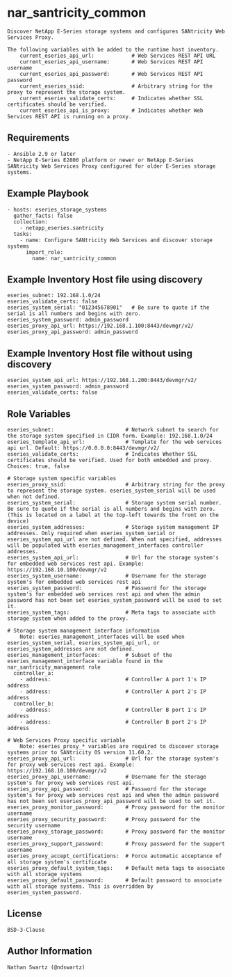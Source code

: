 nar_santricity_common
=====================
    Discover NetApp E-Series storage systems and configures SANtricity Web Services Proxy.

    The following variables with be added to the runtime host inventory.
        current_eseries_api_url:            # Web Services REST API URL
        current_eseries_api_username:       # Web Services REST API username
        current_eseries_api_password:       # Web Services REST API password
        current_eseries_ssid:               # Arbitrary string for the proxy to represent the storage system.
        current_eseries_validate_certs:     # Indicates whether SSL certificates should be verified.
        current_eseries_api_is_proxy:       # Indicates whether Web Services REST API is running on a proxy.

Requirements
------------
    - Ansible 2.9 or later
    - NetApp E-Series E2800 platform or newer or NetApp E-Series SANtricity Web Services Proxy configured for older E-Series storage systems.

Example Playbook
----------------
    - hosts: eseries_storage_systems
      gather_facts: false
      collection:
        - netapp_eseries.santricity
      tasks:
        - name: Configure SANtricity Web Services and discover storage systems 
          import_role:
            name: nar_santricity_common

Example Inventory Host file using discovery
-------------------------------------------
    eseries_subnet: 192.168.1.0/24
    eseries_validate_certs: false
    eseries_system_serial: "012345678901"   # Be sure to quote if the serial is all numbers and begins with zero.
    eseries_system_password: admin_password
    eseries_proxy_api_url: https://192.168.1.100:8443/devmgr/v2/
    eseries_proxy_api_password: admin_password

Example Inventory Host file without using discovery
---------------------------------------------------
    eseries_system_api_url: https://192.168.1.200:8443/devmgr/v2/
    eseries_system_password: admin_password
    eseries_validate_certs: false

Role Variables
--------------
    eseries_subnet:                       # Network subnet to search for the storage system specified in CIDR form. Example: 192.168.1.0/24
    eseries_template_api_url:             # Template for the web services api url. Default: https://0.0.0.0:8443/devmgr/v2/
    eseries_validate_certs:               # Indicates Whether SSL certificates should be verified. Used for both embedded and proxy. Choices: true, false

    # Storage system specific variables
    eseries_proxy_ssid:                   # Arbitrary string for the proxy to represent the storage system. eseries_system_serial will be used when not defined.
    eseries_system_serial:                # Storage system serial number. Be sure to quote if the serial is all numbers and begins with zero. (This is located on a label at the top-left towards the front on the device)
    eseries_system_addresses:             # Storage system management IP addresses. Only required when eseries_system_serial or eseries_system_api_url are not defined. When not specified, addresses will be populated with eseries_management_interfaces controller addresses.
    eseries_system_api_url:               # Url for the storage system's for embedded web services rest api. Example: https://192.168.10.100/devmgr/v2
    eseries_system_username:              # Username for the storage system's for embedded web services rest api
    eseries_system_password:              # Password for the storage system's for embedded web services rest api and when the admin password has not been set eseries_system_password will be used to set it.
    eseries_system_tags:                  # Meta tags to associate with storage system when added to the proxy.

    # Storage system management interface information
        Note: eseries_management_interfaces will be used when eseries_system_serial, eseries_system_api_url, or eseries_system_addresses are not defined.
    eseries_management_interfaces:        # Subset of the eseries_management_interface variable found in the nar_santricity_management role
      controller_a:
        - address:                        # Controller A port 1's IP address
        - address:                        # Controller A port 2's IP address
      controller_b:
        - address:                        # Controller B port 1's IP address
        - address:                        # Controller B port 2's IP address

    # Web Services Proxy specific variable
        Note: eseries_proxy_* variables are required to discover storage systems prior to SANtricity OS version 11.60.2.
    eseries_proxy_api_url:                # Url for the storage system's for proxy web services rest api. Example: https://192.168.10.100/devmgr/v2
    eseries_proxy_api_username:           # Username for the storage system's for proxy web services rest api.
    eseries_proxy_api_password:           # Password for the storage system's for proxy web services rest api and when the admin password has not been set eseries_proxy_api_password will be used to set it.
    eseries_proxy_monitor_password:       # Proxy password for the monitor username
    eseries_proxy_security_password:      # Proxy password for the security username
    eseries_proxy_storage_password:       # Proxy password for the monitor username
    eseries_proxy_support_password:       # Proxy password for the support username
    eseries_proxy_accept_certifications:  # Force automatic acceptance of all storage system's certificate
    eseries_proxy_default_system_tags:    # Default meta tags to associate with all storage systems
    eseries_proxy_default_password:       # Default password to associate with all storage systems. This is overridden by eseries_system_password.

License
-------
    BSD-3-Clause

Author Information
------------------
    Nathan Swartz (@ndswartz)
